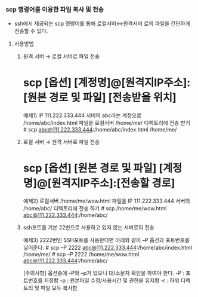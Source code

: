  ### scp 명령어를 이용한 파일 복사 및 전송
  * ssh에서 제공되는 scp 명령어를 통해 로컬서버↔원격서버 로의 파일을 간단하게 전송할 수 있다.
 
 1. 사용방법
    1) 원격 서버 → 로컬 서버로 파일 전송
        # scp [옵션] [계정명]@[원격지IP주소]:[원본 경로 및 파일] [전송받을 위치]

        예제1) IP 111.222.333.444 서버의 abc라는 계정으로 /home/abc/index.html 파일을 로컬서버 /home/me/ 디렉토리에 전송 받기
                    # scp abc@111.222.333.444:/home/abc/index.html /home/me/
 
    2) 로컬 서버 → 원격 서버로 파일 전송
        # scp [옵션] [원본 경로 및 파일] [계정명]@[원격지IP주소]:[전송할 경로]

        예제2) 로컬서버 /home/me/wow.html 파일을 IP 111.222.333.444 서버의 /home/abc/ 디렉토리에 전송 하기
                   # scp /home/me/wow.html abc@111.222.333.444:/home/abc/
 
    3) ssh포트를 기본 22번으로 사용하고 있지 않는 서버로의 전송

        예제3) 2222번인 SSH포트를 사용한다면 아래와 같이 –P 옵션과 포트번호를 넣어준다.
                  # scp –P 2222 abc@111.222.333.444:/home/abc/index.html /home/me/
                  # scp –P 2222 /home/me/wow.html abc@111.222.333.444:/home/abc/
 
        [주의사항]
        옵션중에 –P와 –p가 있으니 대/소문자 확인을 하여야 한다.
        -P : 포트번호를 지정함
        -p : 원본파일 수정/사용시간 및 권한을 유지함
        -r : 하위 디렉토리 및 파일 모두 복사함
